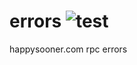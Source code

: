 # errors ![test](https://github.com/happysooner/errors/workflows/test/badge.svg)
happysooner.com rpc errors

